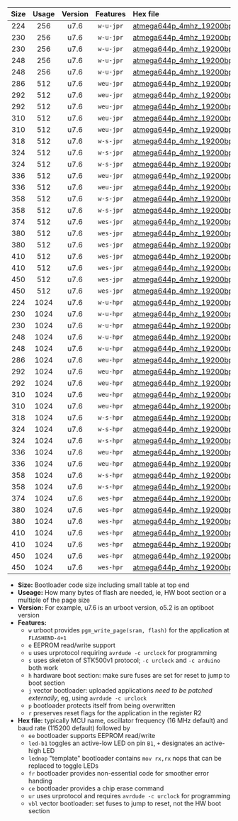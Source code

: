 |Size|Usage|Version|Features|Hex file|
|:-:|:-:|:-:|:-:|:--|
|224|256|u7.6|`w-u-jpr`|[atmega644p_4mhz_19200bps_ur_vbl.hex](https://raw.githubusercontent.com/stefanrueger/urboot/main//atmega644p_4mhz_19200bps_ur_vbl.hex)|
|230|256|u7.6|`w-u-jpr`|[atmega644p_4mhz_19200bps_led+b0_ur_vbl.hex](https://raw.githubusercontent.com/stefanrueger/urboot/main//atmega644p_4mhz_19200bps_led+b0_ur_vbl.hex)|
|230|256|u7.6|`w-u-jpr`|[atmega644p_4mhz_19200bps_lednop_ur_vbl.hex](https://raw.githubusercontent.com/stefanrueger/urboot/main//atmega644p_4mhz_19200bps_lednop_ur_vbl.hex)|
|248|256|u7.6|`w-u-jpr`|[atmega644p_4mhz_19200bps_led+b0_fr_ur_vbl.hex](https://raw.githubusercontent.com/stefanrueger/urboot/main//atmega644p_4mhz_19200bps_led+b0_fr_ur_vbl.hex)|
|248|256|u7.6|`w-u-jpr`|[atmega644p_4mhz_19200bps_lednop_fr_ur_vbl.hex](https://raw.githubusercontent.com/stefanrueger/urboot/main//atmega644p_4mhz_19200bps_lednop_fr_ur_vbl.hex)|
|286|512|u7.6|`weu-jpr`|[atmega644p_4mhz_19200bps_ee_ur_vbl.hex](https://raw.githubusercontent.com/stefanrueger/urboot/main//atmega644p_4mhz_19200bps_ee_ur_vbl.hex)|
|292|512|u7.6|`weu-jpr`|[atmega644p_4mhz_19200bps_ee_led+b0_ur_vbl.hex](https://raw.githubusercontent.com/stefanrueger/urboot/main//atmega644p_4mhz_19200bps_ee_led+b0_ur_vbl.hex)|
|292|512|u7.6|`weu-jpr`|[atmega644p_4mhz_19200bps_ee_lednop_ur_vbl.hex](https://raw.githubusercontent.com/stefanrueger/urboot/main//atmega644p_4mhz_19200bps_ee_lednop_ur_vbl.hex)|
|310|512|u7.6|`weu-jpr`|[atmega644p_4mhz_19200bps_ee_led+b0_fr_ur_vbl.hex](https://raw.githubusercontent.com/stefanrueger/urboot/main//atmega644p_4mhz_19200bps_ee_led+b0_fr_ur_vbl.hex)|
|310|512|u7.6|`weu-jpr`|[atmega644p_4mhz_19200bps_ee_lednop_fr_ur_vbl.hex](https://raw.githubusercontent.com/stefanrueger/urboot/main//atmega644p_4mhz_19200bps_ee_lednop_fr_ur_vbl.hex)|
|318|512|u7.6|`w-s-jpr`|[atmega644p_4mhz_19200bps_vbl.hex](https://raw.githubusercontent.com/stefanrueger/urboot/main//atmega644p_4mhz_19200bps_vbl.hex)|
|324|512|u7.6|`w-s-jpr`|[atmega644p_4mhz_19200bps_led+b0_vbl.hex](https://raw.githubusercontent.com/stefanrueger/urboot/main//atmega644p_4mhz_19200bps_led+b0_vbl.hex)|
|324|512|u7.6|`w-s-jpr`|[atmega644p_4mhz_19200bps_lednop_vbl.hex](https://raw.githubusercontent.com/stefanrueger/urboot/main//atmega644p_4mhz_19200bps_lednop_vbl.hex)|
|336|512|u7.6|`weu-jpr`|[atmega644p_4mhz_19200bps_ee_led+b0_fr_ce_ur_vbl.hex](https://raw.githubusercontent.com/stefanrueger/urboot/main//atmega644p_4mhz_19200bps_ee_led+b0_fr_ce_ur_vbl.hex)|
|336|512|u7.6|`weu-jpr`|[atmega644p_4mhz_19200bps_ee_lednop_fr_ce_ur_vbl.hex](https://raw.githubusercontent.com/stefanrueger/urboot/main//atmega644p_4mhz_19200bps_ee_lednop_fr_ce_ur_vbl.hex)|
|358|512|u7.6|`w-s-jpr`|[atmega644p_4mhz_19200bps_led+b0_fr_vbl.hex](https://raw.githubusercontent.com/stefanrueger/urboot/main//atmega644p_4mhz_19200bps_led+b0_fr_vbl.hex)|
|358|512|u7.6|`w-s-jpr`|[atmega644p_4mhz_19200bps_lednop_fr_vbl.hex](https://raw.githubusercontent.com/stefanrueger/urboot/main//atmega644p_4mhz_19200bps_lednop_fr_vbl.hex)|
|374|512|u7.6|`wes-jpr`|[atmega644p_4mhz_19200bps_ee_vbl.hex](https://raw.githubusercontent.com/stefanrueger/urboot/main//atmega644p_4mhz_19200bps_ee_vbl.hex)|
|380|512|u7.6|`wes-jpr`|[atmega644p_4mhz_19200bps_ee_led+b0_vbl.hex](https://raw.githubusercontent.com/stefanrueger/urboot/main//atmega644p_4mhz_19200bps_ee_led+b0_vbl.hex)|
|380|512|u7.6|`wes-jpr`|[atmega644p_4mhz_19200bps_ee_lednop_vbl.hex](https://raw.githubusercontent.com/stefanrueger/urboot/main//atmega644p_4mhz_19200bps_ee_lednop_vbl.hex)|
|410|512|u7.6|`wes-jpr`|[atmega644p_4mhz_19200bps_ee_led+b0_fr_vbl.hex](https://raw.githubusercontent.com/stefanrueger/urboot/main//atmega644p_4mhz_19200bps_ee_led+b0_fr_vbl.hex)|
|410|512|u7.6|`wes-jpr`|[atmega644p_4mhz_19200bps_ee_lednop_fr_vbl.hex](https://raw.githubusercontent.com/stefanrueger/urboot/main//atmega644p_4mhz_19200bps_ee_lednop_fr_vbl.hex)|
|450|512|u7.6|`wes-jpr`|[atmega644p_4mhz_19200bps_ee_led+b0_fr_ce_vbl.hex](https://raw.githubusercontent.com/stefanrueger/urboot/main//atmega644p_4mhz_19200bps_ee_led+b0_fr_ce_vbl.hex)|
|450|512|u7.6|`wes-jpr`|[atmega644p_4mhz_19200bps_ee_lednop_fr_ce_vbl.hex](https://raw.githubusercontent.com/stefanrueger/urboot/main//atmega644p_4mhz_19200bps_ee_lednop_fr_ce_vbl.hex)|
|224|1024|u7.6|`w-u-hpr`|[atmega644p_4mhz_19200bps_ur.hex](https://raw.githubusercontent.com/stefanrueger/urboot/main//atmega644p_4mhz_19200bps_ur.hex)|
|230|1024|u7.6|`w-u-hpr`|[atmega644p_4mhz_19200bps_led+b0_ur.hex](https://raw.githubusercontent.com/stefanrueger/urboot/main//atmega644p_4mhz_19200bps_led+b0_ur.hex)|
|230|1024|u7.6|`w-u-hpr`|[atmega644p_4mhz_19200bps_lednop_ur.hex](https://raw.githubusercontent.com/stefanrueger/urboot/main//atmega644p_4mhz_19200bps_lednop_ur.hex)|
|248|1024|u7.6|`w-u-hpr`|[atmega644p_4mhz_19200bps_led+b0_fr_ur.hex](https://raw.githubusercontent.com/stefanrueger/urboot/main//atmega644p_4mhz_19200bps_led+b0_fr_ur.hex)|
|248|1024|u7.6|`w-u-hpr`|[atmega644p_4mhz_19200bps_lednop_fr_ur.hex](https://raw.githubusercontent.com/stefanrueger/urboot/main//atmega644p_4mhz_19200bps_lednop_fr_ur.hex)|
|286|1024|u7.6|`weu-hpr`|[atmega644p_4mhz_19200bps_ee_ur.hex](https://raw.githubusercontent.com/stefanrueger/urboot/main//atmega644p_4mhz_19200bps_ee_ur.hex)|
|292|1024|u7.6|`weu-hpr`|[atmega644p_4mhz_19200bps_ee_led+b0_ur.hex](https://raw.githubusercontent.com/stefanrueger/urboot/main//atmega644p_4mhz_19200bps_ee_led+b0_ur.hex)|
|292|1024|u7.6|`weu-hpr`|[atmega644p_4mhz_19200bps_ee_lednop_ur.hex](https://raw.githubusercontent.com/stefanrueger/urboot/main//atmega644p_4mhz_19200bps_ee_lednop_ur.hex)|
|310|1024|u7.6|`weu-hpr`|[atmega644p_4mhz_19200bps_ee_led+b0_fr_ur.hex](https://raw.githubusercontent.com/stefanrueger/urboot/main//atmega644p_4mhz_19200bps_ee_led+b0_fr_ur.hex)|
|310|1024|u7.6|`weu-hpr`|[atmega644p_4mhz_19200bps_ee_lednop_fr_ur.hex](https://raw.githubusercontent.com/stefanrueger/urboot/main//atmega644p_4mhz_19200bps_ee_lednop_fr_ur.hex)|
|318|1024|u7.6|`w-s-hpr`|[atmega644p_4mhz_19200bps.hex](https://raw.githubusercontent.com/stefanrueger/urboot/main//atmega644p_4mhz_19200bps.hex)|
|324|1024|u7.6|`w-s-hpr`|[atmega644p_4mhz_19200bps_led+b0.hex](https://raw.githubusercontent.com/stefanrueger/urboot/main//atmega644p_4mhz_19200bps_led+b0.hex)|
|324|1024|u7.6|`w-s-hpr`|[atmega644p_4mhz_19200bps_lednop.hex](https://raw.githubusercontent.com/stefanrueger/urboot/main//atmega644p_4mhz_19200bps_lednop.hex)|
|336|1024|u7.6|`weu-hpr`|[atmega644p_4mhz_19200bps_ee_led+b0_fr_ce_ur.hex](https://raw.githubusercontent.com/stefanrueger/urboot/main//atmega644p_4mhz_19200bps_ee_led+b0_fr_ce_ur.hex)|
|336|1024|u7.6|`weu-hpr`|[atmega644p_4mhz_19200bps_ee_lednop_fr_ce_ur.hex](https://raw.githubusercontent.com/stefanrueger/urboot/main//atmega644p_4mhz_19200bps_ee_lednop_fr_ce_ur.hex)|
|358|1024|u7.6|`w-s-hpr`|[atmega644p_4mhz_19200bps_led+b0_fr.hex](https://raw.githubusercontent.com/stefanrueger/urboot/main//atmega644p_4mhz_19200bps_led+b0_fr.hex)|
|358|1024|u7.6|`w-s-hpr`|[atmega644p_4mhz_19200bps_lednop_fr.hex](https://raw.githubusercontent.com/stefanrueger/urboot/main//atmega644p_4mhz_19200bps_lednop_fr.hex)|
|374|1024|u7.6|`wes-hpr`|[atmega644p_4mhz_19200bps_ee.hex](https://raw.githubusercontent.com/stefanrueger/urboot/main//atmega644p_4mhz_19200bps_ee.hex)|
|380|1024|u7.6|`wes-hpr`|[atmega644p_4mhz_19200bps_ee_led+b0.hex](https://raw.githubusercontent.com/stefanrueger/urboot/main//atmega644p_4mhz_19200bps_ee_led+b0.hex)|
|380|1024|u7.6|`wes-hpr`|[atmega644p_4mhz_19200bps_ee_lednop.hex](https://raw.githubusercontent.com/stefanrueger/urboot/main//atmega644p_4mhz_19200bps_ee_lednop.hex)|
|410|1024|u7.6|`wes-hpr`|[atmega644p_4mhz_19200bps_ee_led+b0_fr.hex](https://raw.githubusercontent.com/stefanrueger/urboot/main//atmega644p_4mhz_19200bps_ee_led+b0_fr.hex)|
|410|1024|u7.6|`wes-hpr`|[atmega644p_4mhz_19200bps_ee_lednop_fr.hex](https://raw.githubusercontent.com/stefanrueger/urboot/main//atmega644p_4mhz_19200bps_ee_lednop_fr.hex)|
|450|1024|u7.6|`wes-hpr`|[atmega644p_4mhz_19200bps_ee_led+b0_fr_ce.hex](https://raw.githubusercontent.com/stefanrueger/urboot/main//atmega644p_4mhz_19200bps_ee_led+b0_fr_ce.hex)|
|450|1024|u7.6|`wes-hpr`|[atmega644p_4mhz_19200bps_ee_lednop_fr_ce.hex](https://raw.githubusercontent.com/stefanrueger/urboot/main//atmega644p_4mhz_19200bps_ee_lednop_fr_ce.hex)|

- **Size:** Bootloader code size including small table at top end
- **Useage:** How many bytes of flash are needed, ie, HW boot section or a multiple of the page size
- **Version:** For example, u7.6 is an urboot version, o5.2 is an optiboot version
- **Features:**
  + `w` urboot provides `pgm_write_page(sram, flash)` for the application at `FLASHEND-4+1`
  + `e` EEPROM read/write support
  + `u` uses urprotocol requiring `avrdude -c urclock` for programming
  + `s` uses skeleton of STK500v1 protocol; `-c urclock` and `-c arduino` both work
  + `h` hardware boot section: make sure fuses are set for reset to jump to boot section
  + `j` vector bootloader: uploaded applications *need to be patched externally*, eg, using `avrdude -c urclock`
  + `p` bootloader protects itself from being overwritten
  + `r` preserves reset flags for the application in the register R2
- **Hex file:** typically MCU name, oscillator frequency (16 MHz default) and baud rate (115200 default) followed by
  + `ee` bootloader supports EEPROM read/write
  + `led-b1` toggles an active-low LED on pin `B1`, `+` designates an active-high LED
  + `lednop` "template" bootloader contains `mov rx,rx` nops that can be replaced to toggle LEDs
  + `fr` bootloader provides non-essential code for smoother error handing
  + `ce` bootloader provides a chip erase command
  + `ur` uses urprotocol and requires `avrdude -c urclock` for programming
  + `vbl` vector bootloader: set fuses to jump to reset, not the HW boot section
